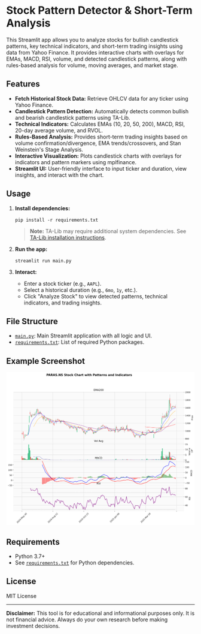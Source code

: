 # Stock Pattern Detector & Short-Term Analysis

This Streamlit app allows you to analyze stocks for bullish candlestick patterns, key technical indicators, and short-term trading insights using data from Yahoo Finance. It provides interactive charts with overlays for EMAs, MACD, RSI, volume, and detected candlestick patterns, along with rules-based analysis for volume, moving averages, and market stage.

## Features

- **Fetch Historical Stock Data:** Retrieve OHLCV data for any ticker using Yahoo Finance.
- **Candlestick Pattern Detection:** Automatically detects common bullish and bearish candlestick patterns using TA-Lib.
- **Technical Indicators:** Calculates EMAs (10, 20, 50, 200), MACD, RSI, 20-day average volume, and RVOL.
- **Rules-Based Analysis:** Provides short-term trading insights based on volume confirmation/divergence, EMA trends/crossovers, and Stan Weinstein's Stage Analysis.
- **Interactive Visualization:** Plots candlestick charts with overlays for indicators and pattern markers using mplfinance.
- **Streamlit UI:** User-friendly interface to input ticker and duration, view insights, and interact with the chart.

## Usage

1. **Install dependencies:**
   ```
   pip install -r requirements.txt
   ```
   > **Note:** TA-Lib may require additional system dependencies. See [TA-Lib installation instructions](https://mrjbq7.github.io/ta-lib/install.html).

2. **Run the app:**
   ```
   streamlit run main.py
   ```

3. **Interact:**
   - Enter a stock ticker (e.g., `AAPL`).
   - Select a historical duration (e.g., `6mo`, `1y`, etc.).
   - Click "Analyze Stock" to view detected patterns, technical indicators, and trading insights.

## File Structure

- [`main.py`](main.py): Main Streamlit application with all logic and UI.
- [`requirements.txt`](requirements.txt): List of required Python packages.

## Example Screenshot

![App Screenshot](ff55b6dfe18be9e2ead10f284cab95a586d52420e7209d669862dca6.png)

## Requirements

- Python 3.7+
- See [`requirements.txt`](requirements.txt) for Python dependencies.

## License

MIT License

---

**Disclaimer:** This tool is for educational and informational purposes only. It is not financial advice. Always do your own research before making investment decisions.